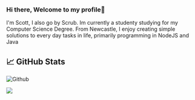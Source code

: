 ### Hi there, Welcome to my profile👋

I'm Scott, I also go by Scrub. Im currently a studenty studying for my Computer Science Degree. From Newcastle, I enjoy creating simple solutions to every day tasks in life, primarily programming in NodeJS and Java

## &#x1f4c8; GitHub Stats
![Github](https://github-readme-stats.vercel.app/api?username=scrub-dev&show_icons=true&theme=midnight-purple&count_private=true)

  <img align="center" src="https://github-readme-stats.vercel.app/api/top-langs/?username=scrub-dev&theme=midnight-purple" />

